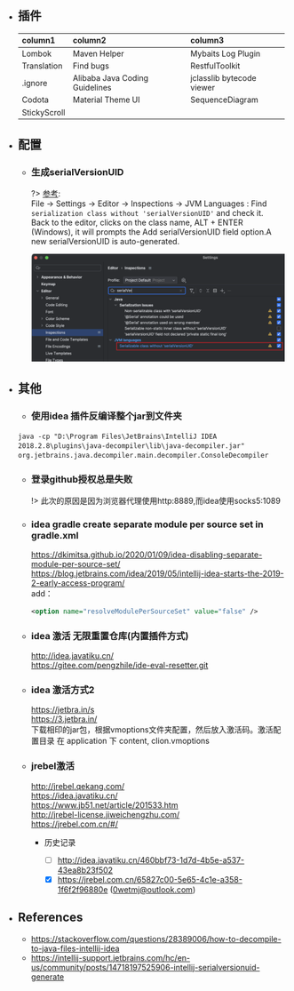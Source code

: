 
+ ## 插件

    | column1      | column2                        | column3                   |
    | ------------ | ------------------------------ | ------------------------- |
    | Lombok       | Maven Helper                   | Mybaits Log Plugin        |
    | Translation  | Find bugs                      | RestfulToolkit            |
    | .ignore      | Alibaba Java Coding Guidelines | jclasslib bytecode viewer |
    | Codota       | Material Theme UI              | SequenceDiagram           |
    | StickyScroll |                                |                           |

+ ## 配置

    - ### 生成serialVersionUID

        ?> [参考](https://intellij-support.jetbrains.com/hc/en-us/community/posts/14718197525906-intellij-serialversionuid-generate):
        <br> File -> Settings -> Editor -> Inspections -> JVM Languages : Find `serialization class without 'serialVersionUID'` and check it.
        <br> Back to the editor, clicks on the class name, ALT + ENTER (Windows), it will prompts the Add serialVersionUID field option.A new serialVersionUID is auto-generated.

        ![](/.images/devops/os/softwares/idea-config-serial-01.png ':size=70%')

+ ## 其他

    - ### 使用idea 插件反编译整个jar到文件夹

    `java -cp "D:\Program Files\JetBrains\IntelliJ IDEA 2018.2.8\plugins\java-decompiler\lib\java-decompiler.jar" org.jetbrains.java.decompiler.main.decompiler.ConsoleDecompiler`

    - ### 登录github授权总是失败

        !> 此次的原因是因为浏览器代理使用http:8889,而idea使用socks5:1089

    - ### idea gradle create separate module per source set in gradle.xml

        https://dkimitsa.github.io/2020/01/09/idea-disabling-separate-module-per-source-set/ </br>
        https://blog.jetbrains.com/idea/2019/05/intellij-idea-starts-the-2019-2-early-access-program/  
        add：
        
        ```xml
        <option name="resolveModulePerSourceSet" value="false" />
        ```
    
    - ### idea 激活 无限重置仓库(内置插件方式)

        http://idea.javatiku.cn/ </br>
        https://gitee.com/pengzhile/ide-eval-resetter.git

    - ### idea 激活方式2

        https://jetbra.in/s </br>
        https://3.jetbra.in/  
        下载相印的jar包，根据vmoptions文件夹配置，然后放入激活码。激活配置目录  在 application 下 content, clion.vmoptions

    - ### jrebel激活
    
        http://jrebel.qekang.com/ </br>
        https://idea.javatiku.cn/ </br>
        https://www.jb51.net/article/201533.htm </br>
        http://jrebel-license.jiweichengzhu.com/ </br>
        https://jrebel.com.cn/#/

        + 历史记录

            - [ ] http://idea.javatiku.cn/460bbf73-1d7d-4b5e-a537-43ea8b23f502
            - [x] https://jrebel.com.cn/65827c00-5e65-4c1e-a358-1f6f2f96880e (0wetmj@outlook.com)

* ## References

    + https://stackoverflow.com/questions/28389006/how-to-decompile-to-java-files-intellij-idea
    + https://intellij-support.jetbrains.com/hc/en-us/community/posts/14718197525906-intellij-serialversionuid-generate